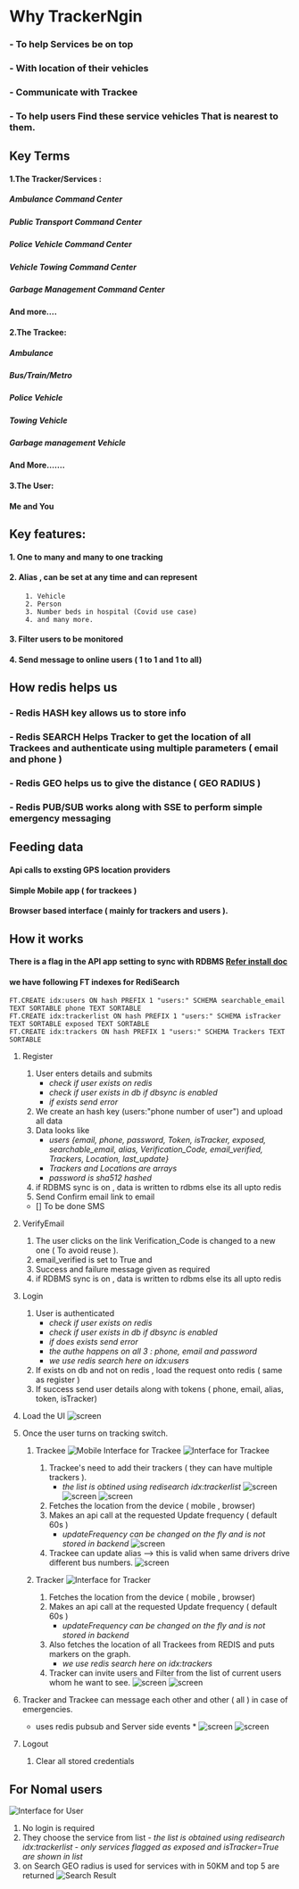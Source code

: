 # Why TrackerNgin 
### - To help Services be on top 
### 	- With location of their vehicles
### 	- Communicate with Trackee
### - To help users Find these service vehicles That is nearest to them.

## Key Terms 
#### 1.The Tracker/Services : 
##### Ambulance Command Center
##### Public Transport Command Center
##### Police Vehicle Command Center
##### Vehicle Towing Command Center
##### Garbage Management Command Center
#### And more….


#### 2.The Trackee:
##### Ambulance
##### Bus/Train/Metro
##### Police Vehicle
##### Towing Vehicle
##### Garbage management Vehicle
#### And More…….

#### 3.The User:
#### Me and You

## Key features:
#### 1. One to many and many to one tracking
#### 2. Alias , can be set at any time and can represent
		1. Vehicle
		2. Person
		3. Number beds in hospital (Covid use case)
		4. and many more.
#### 3. Filter users to be monitored
#### 4. Send message to online users ( 1 to 1 and 1 to all)

## How redis helps us
### - Redis HASH key allows us to store info
### - Redis SEARCH Helps Tracker to get the location of all Trackees and authenticate using multiple parameters ( email and phone )
###	- Redis GEO helps us to give the distance ( GEO RADIUS )
### - Redis PUB/SUB works along with SSE  to perform simple emergency messaging

## Feeding data
#### Api calls to exsting GPS location providers
#### Simple Mobile app ( for trackees )
#### Browser based interface ( mainly for trackers and users ).


## How it works
#### There is a flag in the API app setting to sync with RDBMS [Refer install doc](	/install.md) 
#### we have following FT indexes for RediSearch

```
FT.CREATE idx:users ON hash PREFIX 1 "users:" SCHEMA searchable_email TEXT SORTABLE phone TEXT SORTABLE
FT.CREATE idx:trackerlist ON hash PREFIX 1 "users:" SCHEMA isTracker TEXT SORTABLE exposed TEXT SORTABLE
FT.CREATE idx:trackers ON hash PREFIX 1 "users:" SCHEMA Trackers TEXT SORTABLE
```

1. Register 
	1. User enters details and submits
		- *check if user exists on redis*
		- *check if user exists in db if dbsync is enabled*
		- *if exists send error*
	2. We create an hash key  (users:"phone number of user") and upload all data
	3. Data looks like
		- *users {email, phone, password, Token, isTracker, exposed, searchable_email, alias, Verification_Code, email_verified, Trackers, Location, last_update}*
		- *Trackers and Locations are arrays*
		- *password is sha512 hashed*
	5. if RDBMS sync is on , data is written to rdbms else its all upto redis
	4. Send Confirm email link to email
	- [] To be done SMS 


2. VerifyEmail
	1. The user clicks on the link Verification_Code is changed to a new one ( To avoid reuse ).
	3. email_verified is set to True and 
	2. Success and failure message given as required
	3. if RDBMS sync is on , data is written to rdbms else its all upto redis


3. Login 
	1. User is authenticated
		- *check if user exists on redis*
		- *check if user exists in db if dbsync is enabled*
		- *if does exists send error*
		- *the authe happens on all 3 : phone, email and password*
		- *we use redis search here on idx:users*
	2. If exists on db and not on redis , load the request onto redis ( same as register )
	3. If success send user details along with tokens ( phone, email, alias, token, isTracker)


4. Load the UI 
	![screen](/ss/usersettings.png) 


6. Once the user turns on  tracking switch.

	1. Trackee
	![Mobile Interface for Trackee](/ss/trackee_m.png)
	![Interface for  Trackee](/ss/trackee.png)
		1. Trackee's need to add their trackers ( they can have multiple trackers ).
			- *the list is obtined using redisearch idx:trackerlist*
		![screen](/ss/addtracker.png) ![screen](/ss/viewtrackers.png) ![screen](/ss/deletetracker.png)
		2. Fetches the location from the device ( mobile , browser)
		3. Makes an api call at the requested Update frequency ( default 60s )
			- *updateFrequency can be changed on the fly and is not stored in backend* 
		![screen](/ss/updateFrequency.png)
		4. Trackee can update alias --> this is valid when same drivers drive different bus numbers.
		![screen](/ss/updatealias.png)

	2. Tracker
	![Interface for  Tracker](/ss/tracker.png)
		1. Fetches the location from the device ( mobile , browser)
		2. Makes an api call at the requested Update frequency ( default 60s )
			- *updateFrequency can be changed on the fly and is not stored in backend*
		3. Also fetches the location of all Trackees from REDIS and puts markers on the graph.
			- *we use redis search here on idx:trackers*
		4. Tracker can invite users and Filter from the list of current users whom he want to see.
		![screen](/ss/invite.png) ![screen](/ss/filter.png)


7. Tracker and Trackee can message each other and other ( all ) in case of emergencies.
	* uses redis pubsub and Server side events * 
	![screen](/ss/send.png) ![screen](/ss/receive.png)


8. Logout
	1. Clear all stored credentials

## For Nomal users 
![Interface for  User](/ss/user.png)
1. No login is required
2. They choose the service from list
		- *the list is obtained using redisearch idx:trackerlist*
		- *only services flagged as exposed  and isTracker=True are shown in list*
3. on Search GEO radius is used for services with in 50KM and top 5 are returned
![Search Result](/ss/search.png)
